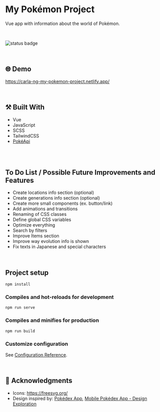 # My Pokémon Project
Vue app with information about the world of Pokémon.

<br/>

![status badge](https://img.shields.io/badge/status-in%20progress-yellow)

<br/>

## :globe_with_meridians: Demo
https://carla-ng-my-pokemon-project.netlify.app/

<br/>

## :hammer_and_pick: Built With
* Vue
* JavaScript
* SCSS
* TailwindCSS
* [PokéApi](https://pokeapi.co/)

<br/>

<br/>

## To Do List / Possible Future Improvements and Features
* Create locations info section (optional)
* Create generations info section (optional)
* Create more small components (ex. button/link)
* Add animations and transitions
* Renaming of CSS classes
* Define global CSS variables
* Optimize everything
* Search by filters
* Improve Items section
* Improve way evolution info is shown
* Fix texts in Japanese and special characters

<br/>

## Project setup
```
npm install
```

### Compiles and hot-reloads for development
```
npm run serve
```

### Compiles and minifies for production
```
npm run build
```

### Customize configuration
See [Configuration Reference](https://cli.vuejs.org/config/).

<br/>

## :clap: Acknowledgments
* Icons: https://freesvg.org/
* Design inspired by: [Pokédex App](https://dribbble.com/shots/6540871-Pokedex-App/attachments/6540871-Pokedex-App?mode=media), [Mobile Pokédex App - Design Exploration](https://dribbble.com/shots/16833947-Mobile-Pokedex-App-Design-Exploration?utm_source=Clipboard_Shot&utm_campaign=sulistryono&utm_content=Mobile%20Pokedex%20App%20-%20Design%20Exploration&utm_medium=Social_Share&utm_source=Clipboard_Shot&utm_campaign=sulistryono&utm_content=Mobile%20Pokedex%20App%20-%20Design%20Exploration&utm_medium=Social_Share)
